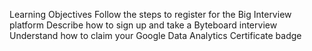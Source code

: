 Learning Objectives
Follow the steps to register for the Big Interview platform
Describe how to sign up and take a Byteboard interview
Understand how to claim your Google Data Analytics Certificate badge
